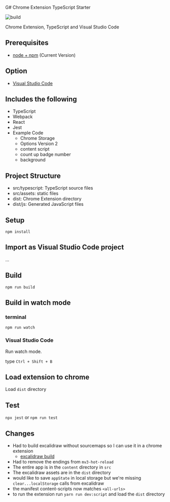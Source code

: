 G# Chrome Extension TypeScript Starter

![build](https://github.com/chibat/chrome-extension-typescript-starter/workflows/build/badge.svg)

Chrome Extension, TypeScript and Visual Studio Code

## Prerequisites

- [node + npm](https://nodejs.org/) (Current Version)

## Option

- [Visual Studio Code](https://code.visualstudio.com/)

## Includes the following

- TypeScript
- Webpack
- React
- Jest
- Example Code
  - Chrome Storage
  - Options Version 2
  - content script
  - count up badge number
  - background

## Project Structure

- src/typescript: TypeScript source files
- src/assets: static files
- dist: Chrome Extension directory
- dist/js: Generated JavaScript files

## Setup

```
npm install
```

## Import as Visual Studio Code project

...

## Build

```
npm run build
```

## Build in watch mode

### terminal

```
npm run watch
```

### Visual Studio Code

Run watch mode.

type `Ctrl + Shift + B`

## Load extension to chrome

Load `dist` directory

## Test

`npx jest` or `npm run test`

## Changes

- Had to build excalidraw without sourcemaps so I can use it in a chrome extension
  - [excalidraw build](https://github.com/lukesmurray/excalidraw/tree/luke/no-eval-source-map)
- Had to remove the endings from `mv3-hot-reload`
- The entire app is in the `content` directory in `src`
- The excalidraw assets are in the `dist` directory
- would like to save `appState` in local storage but we're missing `clear...localStorage` calls from excalidraw
- the manifest content-scripts now matches `<all-urls>`
- to run the extension run `yarn run dev:script` and load the `dist` directory
